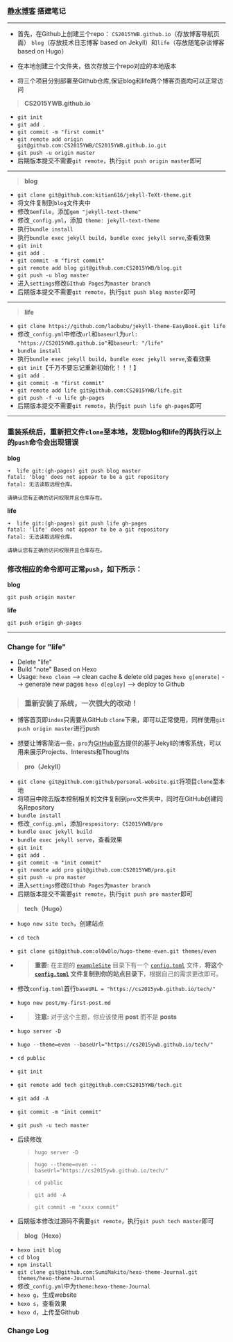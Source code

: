 ### [静水博客](http://csyanwb.cn) 搭建笔记
--------

* 首先，在Github上创建三个repo： `CS2015YWB.github.io`（存放博客导航页面） `blog`（存放技术日志博客 based on Jekyll）和`life`（存放随笔杂谈博客 based on Hugo）

* 在本地创建三个文件夹，依次存放三个repo对应的本地版本

* 将三个项目分别部署至Github仓库,保证blog和life两个博客页面均可以正常访问

>**CS2015YWB.github.io**
* `git init`
* `git add .`
* `git commit -m "first commit"`
* `git remote add origin git@github.com:CS2015YWB/CS2015YWB.github.io.git`
* `git push -u origin master`
* 后期版本提交不需要`git remote`，执行`git push origin master`即可

***

>**blog**
* `git clone git@github.com:kitian616/jekyll-TeXt-theme.git`
* 将文件复制到`blog`文件夹中
* 修改`Gemfile`，添加`gem "jekyll-text-theme"`
* 修改`_config.yml`，添加` theme: jekyll-text-theme`
* 执行`bundle install`
* 执行`bundle exec jekyll build`，`bundle exec jekyll serve`,查看效果
* `git init`
* `git add .`
* `git commit -m "first commit"`
* `git remote add blog git@github.com:CS2015YWB/blog.git`
* `git push -u blog master`
* 进入`settings`修改`GIthub Pages`为`master branch`
* 后期版本提交不需要`git remote`，执行`git push blog master`即可

***

>**life**
* `git clone https://github.com/laobubu/jekyll-theme-EasyBook.git life`
* 修改`_config.yml`中修改`url`和`baseurl`为`url: "https://CS2015YWB.github.io"`和`baseurl: "/life"`
* `bundle install`
*  执行`bundle exec jekyll build`，`bundle exec jekyll serve`,查看效果
* `git init`【千万不要忘记重新初始化！！！】
* `git add .`
* `git commit -m "first commit"`
* `git remote add life git@github.com:CS2015YWB/life.git`
* `git push -f -u life gh-pages`
* 后期版本提交不需要`git remote`，执行`git push life gh-pages`即可

***

### 重装系统后，重新把文件`clone`至本地，发现blog和life的再执行以上的`push`命令会出现错误
**blog**
```
➜  life git:(gh-pages) git push blog master
fatal: 'blog' does not appear to be a git repository
fatal: 无法读取远程仓库。

请确认您有正确的访问权限并且仓库存在。
```
**life**
```
➜  life git:(gh-pages) git push life gh-pages
fatal: 'life' does not appear to be a git repository
fatal: 无法读取远程仓库。

请确认您有正确的访问权限并且仓库存在。
```
### 修改相应的命令即可正常`push`，如下所示：

**blog**
```
git push origin master
```
**life**
```
git push origin gh-pages
```

-----

### Change for "life"

* Delete "life" 
* Build "note" Based on Hexo 
* Usage:
	`hexo clean`        -->   clean cache & delete old pages
	`hexo g[enerate]`   -->   generate new pages
	`hexo d[eploy]`     -->   deploy to Github




> ### 重新安装了系统，一次很大的改动！

* 博客首页即`index`只需要从GitHub `clone`下来，即可以正常使用，同样使用`git push origin master`进行push

* 想要让博客简洁一些，`pro`为[GitHub官方](github.dev)提供的基于Jekyll的博客系统，可以用来展示Projects、Interests和Thoughts

> **pro（Jekyll）**

* `git clone git@github.com:github/personal-website.git`将项目`clone`至本地
* 将项目中除去版本控制相关的文件复制到`pro`文件夹中，同时在GitHub创建同名Repository
* `bundle install`
* 修改`_config.yml`，添加`respository: CS2015YWB/pro`
* `bundle exec jekyll build`
* `bundle exec jekyll serve`，查看效果
* `git init`
* `git add .`
* `git commit -m "init commit"`
* `git remote add pro git@github.com:CS2015YWB/pro.git`
* `git push -u pro master`
* 进入`settings`修改`GIthub Pages`为`master branch`
* 后期版本提交不需要`git remote`，执行`git push pro master`即可

> **tech（Hugo）**

* `hugo new site tech`，创建站点
* `cd tech`
* `git clone git@github.com:olOwOlo/hugo-theme-even.git themes/even`

* > **重要:** 在主题的 [`exampleSite`](https://github.com/olOwOlo/hugo-theme-even/tree/master/exampleSite) 目录下有一个 [`config.toml`](https://github.com/olOwOlo/hugo-theme-even/blob/master/exampleSite/config.toml) 文件，**将这个 [`config.toml`](https://github.com/olOwOlo/hugo-theme-even/blob/master/exampleSite/config.toml) 文件复制到你的站点目录下**，根据自己的需求更改即可。

* 修改`config.toml`首行`baseURL = "https://cs2015ywb.github.io/tech/"`

* `hugo new post/my-first-post.md` 
* > **注意:** 对于这个主题，你应该使用 **post** 而不是 **posts**
* `hugo server -D`
* `hugo --theme=even --baseUrl="https://cs2015ywb.github.io/tech/"`
* `cd public`
* `git init`
* `git remote add tech git@github.com:CS2015YWB/tech.git`
* `git add -A`
* `git commit -m "init commit"`
* `git push -u tech master`
* 后续修改
	> `hugo server -D`

	> `hugo --theme=even --baseUrl="https://cs2015ywb.github.io/tech/"`

	> `cd public`

	> `git add -A`

	> `git commit -m "xxxx commit"`

* 后期版本修改过源码不需要`git remote`，执行`git push tech master`即可

> **blog（Hexo）**

* `hexo init blog`
* `cd blog`
* `npm install`
* `git clone git@github.com:SumiMakito/hexo-theme-Journal.git themes/hexo-theme-Journal`
* 修改`_config.yml`中为`theme:hexo-theme-Journal`
* `hexo g`，生成website
* `hexo s`，查看效果
* `hexo d`，上传至Github

### Change Log

